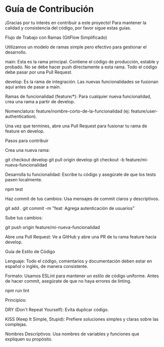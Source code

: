 # Guía de Contribución

¡Gracias por tu interés en contribuir a este proyecto! Para mantener la calidad y consistencia del código, por favor sigue estas guías.

Flujo de Trabajo con Ramas (GitFlow Simplificado)

Utilizamos un modelo de ramas simple pero efectivo para gestionar el desarrollo.

main: Esta es la rama principal. Contiene el código de producción, estable y probado. No se debe hacer push directamente a esta rama. Todo el código debe pasar por una Pull Request.

develop: Es la rama de integración. Las nuevas funcionalidades se fusionan aquí antes de pasar a main.

Ramas de funcionalidad (feature/*): Para cualquier nueva funcionalidad, crea una rama a partir de develop.

Nomenclatura: feature/nombre-corto-de-la-funcionalidad (ej: feature/user-authentication).

Una vez que termines, abre una Pull Request para fusionar tu rama de feature en develop.

Pasos para contribuir

Crea una nueva rama:

git checkout develop
git pull origin develop
git checkout -b feature/mi-nueva-funcionalidad

Desarrolla tu funcionalidad: Escribe tu código y asegúrate de que los tests pasen localmente.

npm test

Haz commit de tus cambios: Usa mensajes de commit claros y descriptivos.

git add .
git commit -m "feat: Agrega autenticación de usuarios"

Sube tus cambios:

git push origin feature/mi-nueva-funcionalidad

Abre una Pull Request: Ve a GitHub y abre una PR de tu rama feature hacia develop.

Guía de Estilo de Código

Lenguaje: Todo el código, comentarios y documentación deben estar en español o inglés, de manera consistente.

Formato: Usamos ESLint para mantener un estilo de código uniforme. Antes de hacer commit, asegúrate de que no haya errores de linting.

npm run lint

Principios:

DRY (Don't Repeat Yourself): Evita duplicar código.

KISS (Keep It Simple, Stupid): Prefiere soluciones simples y claras sobre las complejas.

Nombres Descriptivos: Usa nombres de variables y funciones que expliquen su propósito.
